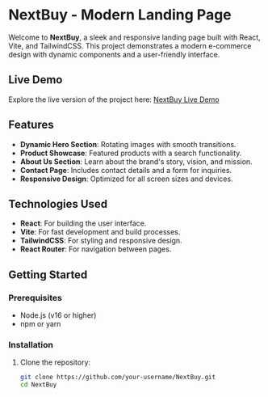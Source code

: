 # NextBuy - Modern Landing Page

Welcome to **NextBuy**, a sleek and responsive landing page built with React, Vite, and TailwindCSS. This project demonstrates a modern e-commerce design with dynamic components and a user-friendly interface.

## Live Demo

Explore the live version of the project here: [NextBuy Live Demo](https://vbecart-ayushs-projects-f4036635.vercel.app/)

## Features

- **Dynamic Hero Section**: Rotating images with smooth transitions.
- **Product Showcase**: Featured products with a search functionality.
- **About Us Section**: Learn about the brand's story, vision, and mission.
- **Contact Page**: Includes contact details and a form for inquiries.
- **Responsive Design**: Optimized for all screen sizes and devices.

## Technologies Used

- **React**: For building the user interface.
- **Vite**: For fast development and build processes.
- **TailwindCSS**: For styling and responsive design.
- **React Router**: For navigation between pages.


## Getting Started

### Prerequisites

- Node.js (v16 or higher)
- npm or yarn

### Installation

1. Clone the repository:
   ```bash
   git clone https://github.com/your-username/NextBuy.git
   cd NextBuy
